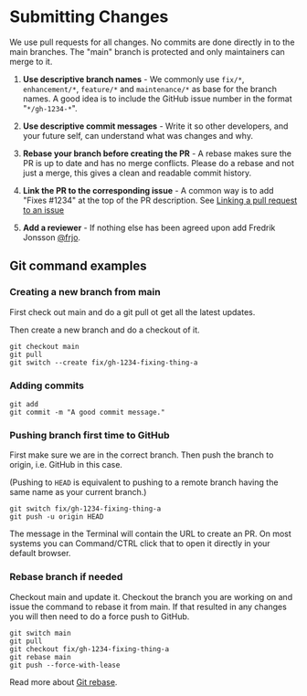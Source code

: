 # Submitting Changes

We use pull requests for all changes. No commits are done directly in to the main branches. The "main" branch is protected and only maintainers can merge to it.

1. **Use descriptive branch names** - We commonly use `fix/*`, `enhancement/*`, `feature/*` and `maintenance/*` as base for the branch names. A good idea is to include the GitHub issue number in the format "`*/gh-1234-*`".

2. **Use descriptive commit messages** - Write it so other developers, and your future self, can understand what was changes and why.

3. **Rebase your branch before creating the PR** - A rebase makes sure the PR is up to date and has no merge conflicts. Please do a rebase and not just a merge, this gives a clean and readable commit history.

4. **Link the PR to the corresponding issue** - A common way is to add "Fixes \#1234" at the top of the PR description. See [Linking a pull request to an issue](https://help.github.com/en/github/managing-your-work-on-github/linking-a-pull-request-to-an-issue#linking-a-pull-request-to-an-issue-using-a-keyword)

5. **Add a reviewer** - If nothing else has been agreed upon add Fredrik Jonsson [@frjo](https://github.com/frjo).

## Git command examples

### Creating a new branch from main

First check out main and do a git pull ot get all the latest updates.

Then create a new branch and do a checkout of it.

```shell
git checkout main
git pull
git switch --create fix/gh-1234-fixing-thing-a
```

### Adding commits

```shell
git add
git commit -m "A good commit message."
```

### Pushing branch first time to GitHub

First make sure we are in the correct branch. Then push the branch to origin, i.e. GitHub in this case.

(Pushing to `HEAD` is equivalent to pushing to a remote branch having the same name as your current branch.)

```shell
git switch fix/gh-1234-fixing-thing-a
git push -u origin HEAD
```

The message in the Terminal will contain the URL to create an PR. On most systems you can Command/CTRL click that to open it directly in your default browser.

### Rebase branch if needed

Checkout main and update it. Checkout the branch you are working on and issue the command to rebase it from main. If that resulted in any changes you will then need to do a force push to GitHub.

```shell
git switch main
git pull
git checkout fix/gh-1234-fixing-thing-a
git rebase main
git push --force-with-lease
```

Read more about [Git rebase](https://www.atlassian.com/git/tutorials/rewriting-history/git-rebase).
